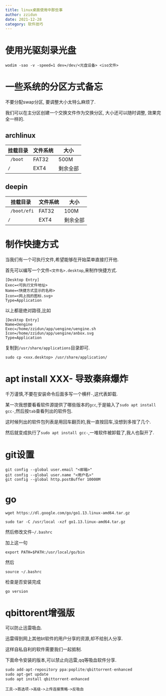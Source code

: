 ```yaml
---
title: linux桌面使用中那些事
author: zzidun
date: 2021-12-28
category: 软件技巧
---
```


# 使用光驱刻录光盘

```
wodim -sao -v -speed=1 dev=/dev/<光盘设备> <iso文件>
```

# 一些系统的分区方式备忘

不要分配swap分区, 要调整大小太特么麻烦了.

我们可以在主分区创建一个交换文件作为交换分区, 大小还可以随时调整, 效果完全一样的.

## archlinux

| 挂载目录 | 文件系统 | 大小 |
| --- | --- | --- |
| ` /boot` | FAT32 | 500M |
| `/` | EXT4 | 剩余全部 |

## deepin

| 挂载目录 | 文件系统 | 大小 |
| --- | --- | --- |
| ` /boot/efi` | FAT32 | 100M |
| `/` | EXT4 | 剩余全部 |

# 制作快捷方式

当我们有一个可执行文件,希望能够在开始菜单直接打开他.

首先可以编写一个文件`<文件名>.desktop`,来制作快捷方式.

```shell
[Desktop Entry]
Exec=<可执行文件地址>
Name=<快捷方式显示的名称>
Icon=<网上找的图标.svg>
Type=Application
```

以上都是绝对路径,比如

```shell
[Desktop Entry]
Name=Uengine
Exec=/home/zzidun/app/uengine/uengine.sh
Icon=/home/zzidun/app/uengine/anbox.svg
Type=Application
```

复制到`/usr/share/applications`目录即可.

```shell
sudo cp <xxx.desktop> /usr/share/application/
```

# apt install XXX- 导致秦麻爆炸

千万谨慎,不要在安装命令后面多写一个横杆`-`,这代表卸载.

某一次我想要看看软件源提供了哪些版本的`gcc`,于是输入了`sudo apt install gcc-`,然后按`tab`查看列出的软件包.

这时候列出的软件包列表是用回车翻页的,我一直按回车,没想到多按了几个.

然后就变成执行了`sudo apt install gcc-`,一堆软件被卸载了,我人也裂开了.

# git设置

```shell
git config --global user.email "<邮箱>"
git config --global user.name "<用户名>"
git config --global http.postBuffer 10000M
```

# go

```shell
wget https://dl.google.com/go/go1.13.linux-amd64.tar.gz

sudo tar -C /usr/local -xzf go1.13.linux-amd64.tar.gz
```

然后修改文件`~/.bashrc`

加上这一句
```shell
export PATH=$PATH:/usr/local/go/bin
```

然后
```shell
source ~/.bashrc
```

检查是否安装完成

```shell
go version
```

# qbittorent增强版

可以防止迅雷吸血.

迅雷得到网上其他bt软件的用户分享的资源,却不给别人分享.

这样自私自利的软件需要我们一起抵制.

下面命令安装的版本,可以禁止向迅雷,qq等吸血软件分享.

```cpp
sudo add-apt-repository ppa:poplite/qbittorrent-enhanced
sudo apt-get update
sudo apt install qbittorrent-enhanced
```

`工具->首选项->高级->上传连接策略->反吸血`
